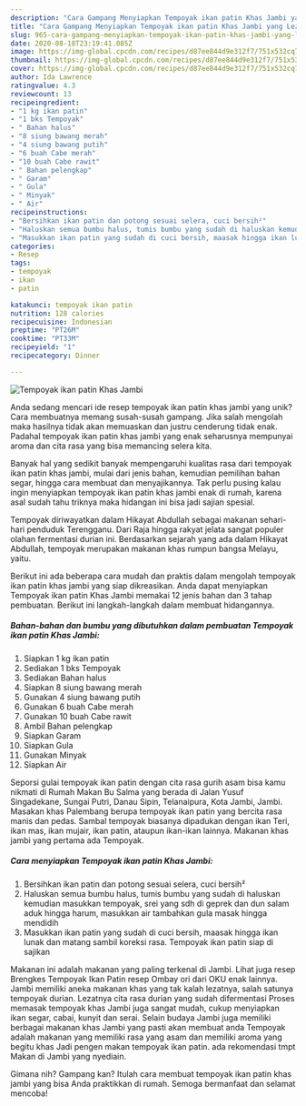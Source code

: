 ```yaml
---
description: "Cara Gampang Menyiapkan Tempoyak ikan patin Khas Jambi yang Lezat"
title: "Cara Gampang Menyiapkan Tempoyak ikan patin Khas Jambi yang Lezat"
slug: 965-cara-gampang-menyiapkan-tempoyak-ikan-patin-khas-jambi-yang-lezat
date: 2020-08-18T23:19:41.085Z
image: https://img-global.cpcdn.com/recipes/d87ee844d9e312f7/751x532cq70/tempoyak-ikan-patin-khas-jambi-foto-resep-utama.jpg
thumbnail: https://img-global.cpcdn.com/recipes/d87ee844d9e312f7/751x532cq70/tempoyak-ikan-patin-khas-jambi-foto-resep-utama.jpg
cover: https://img-global.cpcdn.com/recipes/d87ee844d9e312f7/751x532cq70/tempoyak-ikan-patin-khas-jambi-foto-resep-utama.jpg
author: Ida Lawrence
ratingvalue: 4.3
reviewcount: 13
recipeingredient:
- "1 kg ikan patin"
- "1 bks Tempoyak"
- " Bahan halus"
- "8 siung bawang merah"
- "4 siung bawang putih"
- "6 buah Cabe merah"
- "10 buah Cabe rawit"
- " Bahan pelengkap"
- " Garam"
- " Gula"
- " Minyak"
- " Air"
recipeinstructions:
- "Bersihkan ikan patin dan potong sesuai selera, cuci bersih²"
- "Haluskan semua bumbu halus, tumis bumbu yang sudah di haluskan kemudian masukkan tempoyak, srei yang sdh di geprek dan dun salam aduk hingga harum, masukkan air tambahkan gula masak hingga mendidih"
- "Masukkan ikan patin yang sudah di cuci bersih, maasak hingga ikan lunak dan matang sambil koreksi rasa. Tempoyak ikan patin siap di sajikan"
categories:
- Resep
tags:
- tempoyak
- ikan
- patin

katakunci: tempoyak ikan patin 
nutrition: 128 calories
recipecuisine: Indonesian
preptime: "PT26M"
cooktime: "PT33M"
recipeyield: "1"
recipecategory: Dinner

---
```



![Tempoyak ikan patin Khas Jambi](https://img-global.cpcdn.com/recipes/d87ee844d9e312f7/751x532cq70/tempoyak-ikan-patin-khas-jambi-foto-resep-utama.jpg)

Anda sedang mencari ide resep tempoyak ikan patin khas jambi yang unik? Cara membuatnya memang susah-susah gampang. Jika salah mengolah maka hasilnya tidak akan memuaskan dan justru cenderung tidak enak. Padahal tempoyak ikan patin khas jambi yang enak seharusnya mempunyai aroma dan cita rasa yang bisa memancing selera kita.

Banyak hal yang sedikit banyak mempengaruhi kualitas rasa dari tempoyak ikan patin khas jambi, mulai dari jenis bahan, kemudian pemilihan bahan segar, hingga cara membuat dan menyajikannya. Tak perlu pusing kalau ingin menyiapkan tempoyak ikan patin khas jambi enak di rumah, karena asal sudah tahu triknya maka hidangan ini bisa jadi sajian spesial.

Tempoyak diriwayatkan dalam Hikayat Abdullah sebagai makanan sehari-hari penduduk Terengganu. Dari Raja hingga rakyat jelata sangat populer olahan fermentasi durian ini. Berdasarkan sejarah yang ada dalam Hikayat Abdullah, tempoyak merupakan makanan khas rumpun bangsa Melayu, yaitu.


Berikut ini ada beberapa cara mudah dan praktis dalam mengolah tempoyak ikan patin khas jambi yang siap dikreasikan. Anda dapat menyiapkan Tempoyak ikan patin Khas Jambi memakai 12 jenis bahan dan 3 tahap pembuatan. Berikut ini langkah-langkah dalam membuat hidangannya.

<!--inarticleads1-->

##### Bahan-bahan dan bumbu yang dibutuhkan dalam pembuatan Tempoyak ikan patin Khas Jambi:

1. Siapkan 1 kg ikan patin
1. Sediakan 1 bks Tempoyak
1. Sediakan  Bahan halus
1. Siapkan 8 siung bawang merah
1. Gunakan 4 siung bawang putih
1. Gunakan 6 buah Cabe merah
1. Gunakan 10 buah Cabe rawit
1. Ambil  Bahan pelengkap
1. Siapkan  Garam
1. Siapkan  Gula
1. Gunakan  Minyak
1. Siapkan  Air


Seporsi gulai tempoyak ikan patin dengan cita rasa gurih asam bisa kamu nikmati di Rumah Makan Bu Salma yang berada di Jalan Yusuf Singadekane, Sungai Putri, Danau Sipin, Telanaipura, Kota Jambi, Jambi. Masakan khas Palembang berupa tempoyak ikan patin yang bercita rasa manis dan pedas. Sambal tempoyak biasanya dipadukan dengan ikan Teri, ikan mas, ikan mujair, ikan patin, ataupun ikan-ikan lainnya. Makanan khas jambi yang pertama ada Tempoyak. 

<!--inarticleads2-->

##### Cara menyiapkan Tempoyak ikan patin Khas Jambi:

1. Bersihkan ikan patin dan potong sesuai selera, cuci bersih²
1. Haluskan semua bumbu halus, tumis bumbu yang sudah di haluskan kemudian masukkan tempoyak, srei yang sdh di geprek dan dun salam aduk hingga harum, masukkan air tambahkan gula masak hingga mendidih
1. Masukkan ikan patin yang sudah di cuci bersih, maasak hingga ikan lunak dan matang sambil koreksi rasa. Tempoyak ikan patin siap di sajikan


Makanan ini adalah makanan yang paling terkenal di Jambi. Lihat juga resep Brengkes Tempoyak Ikan Patin resep Ombay ori dari OKU enak lainnya. Jambi memiliki aneka makanan khas yang tak kalah lezatnya, salah satunya tempoyak durian. Lezatnya cita rasa durian yang sudah difermentasi Proses memasak tempoyak khas Jambi juga sangat mudah, cukup menyiapkan ikan segar, cabai, kunyit dan serai. Selain budaya Jambi juga memiliki berbagai makanan khas Jambi yang pasti akan membuat anda Tempoyak adalah makanan yang memiliki rasa yang asam dan memiliki aroma yang begitu khas Jadi pengen makan tempoyak ikan patin. ada rekomendasi tmpt Makan di Jambi yang nyediain. 

Gimana nih? Gampang kan? Itulah cara membuat tempoyak ikan patin khas jambi yang bisa Anda praktikkan di rumah. Semoga bermanfaat dan selamat mencoba!
